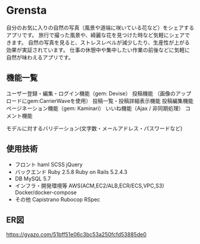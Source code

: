 # Grensta
自分のお気に入りの自然の写真（風景や道端に咲いている花など）をシェアするアプリです。
旅行で撮った風景や、綺麗な花を見つけた時など気軽にシェアできます。
自然の写真を見ると、ストレスレベルが減少したり、生産性が上がる効果が実証されています。
仕事の休憩中や集中したい作業の前後などに気軽に自然が味わえるアプリです。

## 機能一覧
ユーザー登録・編集・ログイン機能（gem: Devise）
投稿機能 （画像のアップロードにgem:CarrierWaveを使用）
投稿一覧・投稿詳細表示機能
投稿編集機能
ページネーション機能（gem: Kaminari）
いいね機能（Ajax / 非同期処理）
コメント機能
<!-- CircleCI/CD 自動ビルド・自動テスト・自動デプロイ -->
モデルに対するバリデーション(文字数・メールアドレス・パスワードなど)
## 使用技術
* フロント
    haml
    SCSS
    jQuery
* バックエンド
    Ruby 2.5.8
    Ruby on Rails 5.2.4.3
* DB
    MySQL 5.7
* インフラ・開発環境等
    AWS(ACM,EC2/ALB,ECR/ECS,VPC,S3)
    Docker/docker-compose
* その他
  Capistrano
  Rubocop
  RSpec
## ER図
https://gyazo.com/51bff51e06c3bc53a250fcfd53885de0